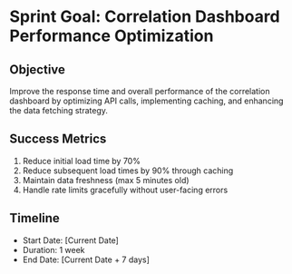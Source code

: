 # Sprint Goal: Correlation Dashboard Performance Optimization

## Objective
Improve the response time and overall performance of the correlation dashboard by optimizing API calls, implementing caching, and enhancing the data fetching strategy.

## Success Metrics
1. Reduce initial load time by 70%
2. Reduce subsequent load times by 90% through caching
3. Maintain data freshness (max 5 minutes old)
4. Handle rate limits gracefully without user-facing errors

## Timeline
- Start Date: [Current Date]
- Duration: 1 week
- End Date: [Current Date + 7 days] 